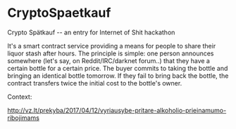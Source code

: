 # CryptoSpaetkauf
Crypto Spätkauf -- an entry for Internet of Shit hackathon



It's a smart contract service providing a means for people to share their liquor stash after hours. The principle is simple:
one person announces somewhere (let's say, on Reddit/IRC/darknet forum..) that they have a certain bottle for a certain price. The buyer commits to taking the bottle and bringing an identical bottle tomorrow. If they fail to bring back the bottle, the contract transfers twice the initial cost to the bottle's owner. 


Context:

http://vz.lt/prekyba/2017/04/12/vyriausybe-pritare-alkoholio-prieinamumo-ribojimams
